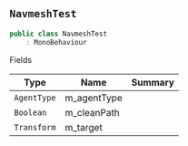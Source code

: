 ## `NavmeshTest`

```csharp
public class NavmeshTest
    : MonoBehaviour

```

Fields

| Type | Name | Summary | 
| --- | --- | --- | 
| `AgentType` | m_agentType |  | 
| `Boolean` | m_cleanPath |  | 
| `Transform` | m_target |  | 


